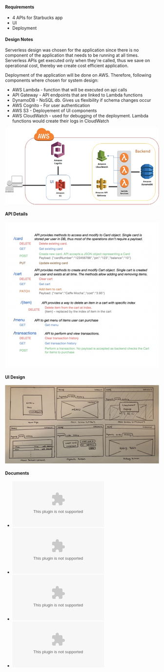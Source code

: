 #### Requirements
* 4 APIs for Starbucks app
* UI
* Deployment

#### Design Notes

Serverless design was chosen for the application since there is no component of
the application that needs to be running at all times. Serverless APIs get
executed only when they're called, thus we save on operational cost, thereby we
create cost efficient application.

Deployment of the application will be done on AWS. Therefore, following
components where chosen for system design:
* AWS Lambda - function that will be executed on api calls
* API Gateway - API endpoints that are linked to Lambda functions
* DynamoDB - NoSQL db. Gives us flexibility if schema changes occur
* AWS Cognito - For user authentication
* AWS S3 - Deployement of UI components
* AWS CloudWatch - used for debugging of the deployment. Lambda functions would create their logs in CloudWatch


![Design Diagram](design.png)


#### API Details
![API Details](apis.png)


#### UI Design
![UI Wireframe](UIWireFrame.jpg)

#### Documents
* ![Link to Project Board](project_board.xlsx)
* ![Link to Sprint Task Sheet](sprint_task_sheet.xlsx)
* ![Link to Daily Standup Meeting Journal](standup_journal.xlsx)
* ![Link to Presentation Slides](Team-Cloud-202-Final-Project.pptx)

